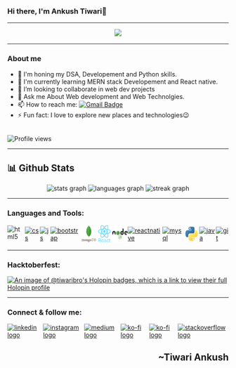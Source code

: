 ### Hi there, I'm Ankush Tiwari👋 
---
<p align="center" ><img src="https://getwallpapers.com/wallpaper/full/d/a/3/358849.jpg" style="height: 50% ; width: auto;"></p>

---
### About me

- 🔭 I'm honing my DSA, Developement and Python skills.
- 🌱 I'm currently learning MERN stack Developement and React native.
- 👯 I’m looking to collaborate in web dev projects
- 💬 Ask me About Web development and Web Technolgies.
- 📫 How to reach me: [![Gmail Badge](https://img.shields.io/badge/-Gmail-c14438?style=flat-square&logo=Gmail&logoColor=white&link=mailto:ankushgt25@gmail.com)](mailto:ankushgt25@gmail.com) 
- ⚡ Fun fact: I love to explore new places and technologies😉
<br>
<!-- - Profile views: ![](https://komarev.com/ghpvc/?username=tiwari-ankush) -->
<div>
<img src="https://komarev.com/ghpvc/?username=tiwari-ankush" alt="Profile views">
</div>


---

<h2>📊 Github Stats</h2>


<div align="center">
  <img src="https://github-readme-stats.vercel.app/api?username=tiwari-ankush&hide_title=false&hide_rank=true&show_icons=true&include_all_commits=true&count_private=true&disable_animations=false&theme=dracula&locale=en&hide_border=true&order=1" height="150" alt="stats graph"  />
  <img src="https://github-readme-stats.vercel.app/api/top-langs?username=tiwari-ankush&locale=en&hide_title=false&layout=compact&card_width=320&langs_count=5&theme=dracula&hide_border=true&order=2" height="150" alt="languages graph"  />
  <img src="https://streak-stats.demolab.com?user=tiwari-ankush&locale=en&mode=daily&theme=dracula&hide_border=true&border_radius=5&order=3" height="150" alt="streak graph"  />
</div>


---

### Languages and Tools:

<p align="left" style="display:flex; align-items:center;> 
  <a href="https://www.cprogramming.com/" target="_blank"> <img src="https://cdn.jsdelivr.net/gh/devicons/devicon/icons/html5/html5-plain-wordmark.svg" alt="html5" width="40" height="40"/> </a>
  <a href="https://www.w3schools.com/css/" target="_blank"> <img src="https://cdn.jsdelivr.net/gh/devicons/devicon/icons/css3/css3-plain-wordmark.svg" alt="css" width="40" height="40"/> </a>
  <a href="https://www.w3schools.com/js/" target="_blank"> <img src="https://cdn.jsdelivr.net/gh/devicons/devicon/icons/javascript/javascript-plain.svg" alt="js" width="40" height="40"/> </a>
  <a href="https://getbootstrap.com" target="_blank"> <img src="https://img.icons8.com/color/bootstrap.png" alt="bootstrap" width="40" height="40"/> </a>
  <a href="https://www.mongodb.com/" target="_blank"> <img src="https://raw.githubusercontent.com/devicons/devicon/master/icons/mongodb/mongodb-original-wordmark.svg" alt="mongodb" width="40" height="40"/> </a>
  <a href="https://reactjs.org/" target="_blank"> <img src="https://raw.githubusercontent.com/devicons/devicon/master/icons/react/react-original-wordmark.svg" alt="react" width="40" height="40"/> </a>
  <a href="https://nodejs.org" target="_blank"> <img src="https://raw.githubusercontent.com/devicons/devicon/master/icons/nodejs/nodejs-original-wordmark.svg" alt="nodejs" width="40" height="40"/> </a>
  <a href="https://reactnative.dev/" target="_blank"> <img src="https://cdn-icons-png.flaticon.com/128/3334/3334886.png" alt="reactnative" width="40" height="40"/> </a>
  <a href="https://www.mysql.com/" target="_blank"> <img src="https://cdn-icons-png.flaticon.com/128/1199/1199128.png" alt="mysql" width="40" height="40"/> </a>
  <a href="https://www.python.org" target="_blank"> <img src="https://raw.githubusercontent.com/devicons/devicon/master/icons/python/python-original.svg" alt="python" width="40" height="40"/> </a>
  <a href="https://jquery.com" target="_blank"> <img src="https://cdn.jsdelivr.net/gh/devicons/devicon/icons/java/java-plain-wordmark.svg" alt="java" width="40" height="40"/> </a>
  <a href="https://git-scm.com/" target="_blank"> <img src="https://www.vectorlogo.zone/logos/git-scm/git-scm-icon.svg" alt="git" width="40" height="40"/> </a>
</p>





---
### Hacktoberfest:

[![An image of @tiwaribro's Holopin badges, which is a link to view their full Holopin profile](https://holopin.me/tiwaribro)](https://holopin.io/@tiwaribro)

---

<h3 align="left">Connect & follow me:</h3>
<p align="left" style="display: flex; align-items: center;">
  <a href="https://www.linkedin.com/in/tiwari-ankush/" target="_blank"><img src="https://raw.githubusercontent.com/maurodesouza/profile-readme-generator/master/src/assets/icons/social/linkedin/default.svg" width="40" height="40" alt="linkedin logo" /></a>
  <a href="https://www.instagram.com/ankush.io/" target="_blank"><img src="https://raw.githubusercontent.com/maurodesouza/profile-readme-generator/master/src/assets/icons/social/instagram/default.svg" width="40" height="40" alt="instagram logo" /></a>
  <a href="https://medium.com/@tiwariankush" target="_blank"><img src="https://raw.githubusercontent.com/maurodesouza/profile-readme-generator/master/src/assets/icons/social/medium/default.svg" width="40" height="40" alt="medium logo" /></a>
  <a href="https://ko-fi.com/tiwari-ankush/" target="_blank"><img src="https://raw.githubusercontent.com/maurodesouza/profile-readme-generator/master/src/assets/icons/social/ko-fi/default.svg" width="40" height="40" alt="ko-fi logo" /></a>
  <a href="https://g.dev/AnkushTiwari" target="_blank"><img src="https://developers.google.com/static/profile/badges/events/beta/beta-user.svg" width="40" height="40" alt="ko-fi logo" /></a>
  <a href="https://stackoverflow.com/users/21005066/ankush-tiwari" target="_blank"><img src="https://raw.githubusercontent.com/maurodesouza/profile-readme-generator/master/src/assets/icons/social/stackoverflow/default.svg" width="40" height="40" alt="stackoverflow logo" /></a>

  <!-- <a href="https://www.hackerrank.com/ankushtiwari" target="blank"><img src="https://raw.githubusercontent.com/rahuldkjain/github-profile-readme-generator/master/src/images/icons/Social/hackerrank.svg" alt="Ankush Tiwari" height="40" width="40" /></a>
  <a href="https://leetcode.com/ankushtiwari/" target="blank"><img src="https://raw.githubusercontent.com/rahuldkjain/github-profile-readme-generator/master/src/images/icons/Social/leet-code.svg" alt="Ankush Tiwari" height="40" width="40" /></a>
  <a href="https://www.codechef.com/users/tiwariankush" target="blank"><img src="https://img.icons8.com/?size=48&id=O4SEeX66BY8o&format=png" alt="Ankush Tiwari" height="40" width="40" /></a>
  <a href="https://auth.geeksforgeeks.org/user/tiwariankush" target="blank"><img src="https://raw.githubusercontent.com/rahuldkjain/github-profile-readme-generator/master/src/images/icons/Social/geeks-for-geeks.svg" alt="Ankush Tiwari" height="40" width="40" /></a> -->
</p>


<!-- <a href="https://www.linkedin.com/in/arjyo-chakraborty-baa9351bb/" target="blank"><img align="center" src="https://raw.githubusercontent.com/rahuldkjain/github-profile-readme-generator/master/src/images/icons/Social/linked-in-alt.svg" alt="Ankush Tiwari" height="40" width="40" /></a>
<a href="https://www.instagram.com/arjyo74/?hl=en" target="blank"><img align="center" src="https://raw.githubusercontent.com/rahuldkjain/github-profile-readme-generator/master/src/images/icons/Social/instagram.svg" alt="Ankush Tiwari" height="40" width="40" /></a>

</p> -->



  <h2 align = "right">~Tiwari Ankush</h2>
</a>
